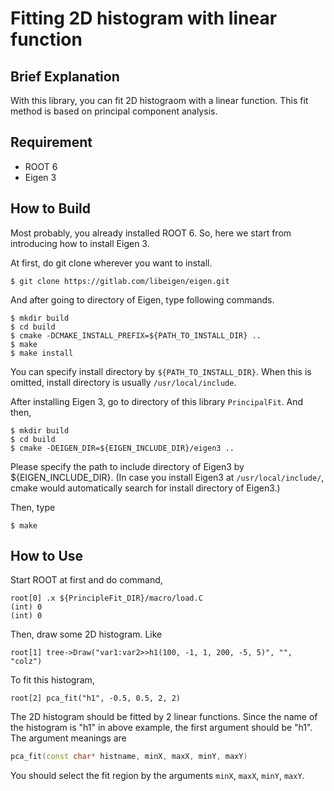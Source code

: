 # Fitting 2D histogram with linear function
## Brief Explanation

With this library, you can fit 2D histograom with a linear function. This fit method is based on principal component analysis.


## Requirement
- ROOT 6
- Eigen 3


## How to Build

Most probably, you already installed ROOT 6. So, here we start from introducing how to install Eigen 3.

At first, do git clone wherever you want to install.
```
$ git clone https://gitlab.com/libeigen/eigen.git
```
And after going to directory of Eigen, type following commands.
```
$ mkdir build
$ cd build
$ cmake -DCMAKE_INSTALL_PREFIX=${PATH_TO_INSTALL_DIR} ..
$ make
$ make install
```
You can specify install directory by `${PATH_TO_INSTALL_DIR}`. When this is omitted, install directory is usually `/usr/local/include`.

After installing Eigen 3, go to directory of this library `PrincipalFit`. And then,

```
$ mkdir build
$ cd build
$ cmake -DEIGEN_DIR=${EIGEN_INCLUDE_DIR}/eigen3 ..
```
Please specify the path to include directory of Eigen3 by ${EIGEN_INCLUDE_DIR}. (In case you install Eigen3 at `/usr/local/include/`, cmake would automatically search for install directory of Eigen3.)

Then, type
```
$ make
```

## How to Use

Start ROOT at first and do command,
```
root[0] .x ${PrincipleFit_DIR}/macro/load.C
(int) 0
(int) 0
```

Then, draw some 2D histogram. Like
```
root[1] tree->Draw("var1:var2>>h1(100, -1, 1, 200, -5, 5)", "", "colz")
```
To fit this histogram,
```
root[2] pca_fit("h1", -0.5, 0.5, 2, 2)
```
The 2D histogram should be fitted by 2 linear functions. Since the name of the histogram is "h1" in above example, the first argument should be "h1". The argument meanings are
```c++
pca_fit(const char* histname, minX, maxX, minY, maxY)
```

You should select the fit region by the arguments  `minX`, `maxX`, `minY`, `maxY`.

